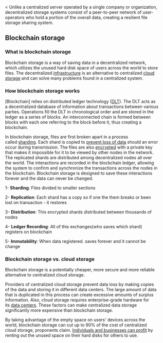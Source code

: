  <
Unlike a centralized server operated by a single company or organization, decentralized storage systems consist of a peer-to-peer network of user-operators who hold a portion of the overall data, creating a resilient file storage sharing system.

## Blockchain storage

### What is blockchain storage

Blockchain storage is a way of saving data in a decentralized network, which utilizes the unused hard disk space of users across the world to store files. The decentralized [infrastructure](https://www.techtarget.com/searchdatacenter/definition/infrastructure) is an alternative to centralized [cloud storage](https://www.techtarget.com/searchstorage/definition/cloud-storage) and can solve many problems found in a centralized system.

### How blockchain storage works

[Blockchain] relies on distributed ledger technology ([DLT](https://www.techtarget.com/searchcio/definition/distributed-ledger)). The DLT acts as a decentralized database of information about transactions between various parties. Operations fill the DLT in chronological order and are stored in the ledger as a series of blocks. An interconnected chain is formed between blocks with each one referring to the block before it, thus creating a blockchain.

In blockchain storage, files are first broken apart in a process called [sharding](https://www.techtarget.com/searchoracle/definition/sharding). Each shard is copied to [prevent loss of data](https://www.techtarget.com/searchcio/tip/8-blockchain-security-risks-to-weigh-before-adoption) should an error occur during transmission. The files are also [encrypted](https://www.techtarget.com/searchsecurity/definition/encryption) with a private key that makes it impossible for it to be viewed by other nodes in the network. The replicated shards are distributed among decentralized nodes all over the world. The interactions are recorded in the blockchain ledger, allowing the system to confirm and synchronize the transactions across the nodes in the blockchain. Blockchain storage is designed to save these interactions forever and the data can never be changed.

1- **Sharding**: Files divided to smaller sections

2- **Replication**: Each shard has a copy so if one the them breaks or been lost on transaction - it restores 

3- **Distribution**: This encrypted shards distributed between thousands of nodes 

4- **Ledger Recording**: All of this exchanges(who saves which shard) registers on blockchain 

5- **Immutability**: When data registered. saves forever and it cannot be change


### Blockchain storage vs. cloud storage 

Blockchain storage is a potentially cheaper, more secure and more reliable alternative to centralized cloud storage.

Providers of centralized cloud storage prevent data loss by making copies of the data and storing it in different data centers. The large amount of data that is duplicated in this process can create excessive amounts of surplus information. Also, cloud storage requires enterprise-grade hardware for its [data centers](https://www.techtarget.com/searchdatacenter/definition/data-center). These factors can make centralized data storage significantly more expensive than blockchain storage.

By taking advantage of the empty space on users' devices across the world, blockchain storage can cut up to 90% of the cost of centralized cloud storage, proponents claim. [Individuals and businesses can profit](https://www.techtarget.com/searchcio/tip/5-tips-to-successfully-implement-blockchain-for-businesses) by renting out the unused space on their hard disks for others to use.

